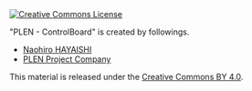 <a rel="license" href="http://creativecommons.org/licenses/by/4.0/">
	<img alt="Creative Commons License" style="border-width:0" src="https://i.creativecommons.org/l/by/4.0/88x31.png" />
</a>

&quot;<span xmlns:dct="http://purl.org/dc/terms/" href="http://purl.org/dc/dcmitype/StillImage" property="dct:title" rel="dct:type">PLEN - ControlBoard</span>&quot; is created by followings.
<ul>
	<li><a xmlns:cc="http://creativecommons.org/ns#" href="http://earlystone.com/" property="cc:attributionName" rel="cc:attributionURL">Naohiro HAYAISHI</a></li>
	<li><a xmlns:cc="http://creativecommons.org/ns#" href="httsp://plen.jp" property="cc:attributionName" rel="cc:attributionURL">PLEN Project Company</a></li>
</ul>

This material is released under the <a rel="license" href="http://creativecommons.org/licenses/by/4.0/">Creative Commons BY 4.0</a>.